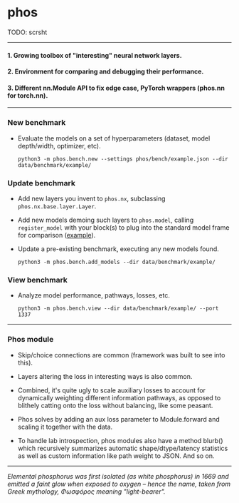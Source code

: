 # phos

TODO: scrsht

----

#### 1. Growing toolbox of "interesting" neural network layers.

#### 2. Environment for comparing and debugging their performance.

#### 3. Different nn.Module API to fix edge case, PyTorch wrappers (phos.nn for torch.nn).

----

### New benchmark

* Evaluate the models on a set of hyperparameters (dataset, model depth/width, optimizer, etc).

  ```
  python3 -m phos.bench.new --settings phos/bench/example.json --dir data/benchmark/example/
  ```

### Update benchmark

* Add new layers you invent to `phos.nx`, subclassing `phos.nx.base.layer.Layer`.

* Add new models demoing such layers to `phos.model`, calling `register_model` with your block(s) to plug into the standard model frame for comparison ([example](https://github.com/knighton/phos/blob/master/phos/model/baseline.py)).

* Update a pre-existing benchmark, executing any new models found.

  ```
  python3 -m phos.bench.add_models --dir data/benchmark/example/
  ```

### View benchmark

* Analyze model performance, pathways, losses, etc.

  ```
  python3 -m phos.bench.view --dir data/benchmark/example/ --port 1337
  ```

----

### Phos module

* Skip/choice connections are common (framework was built to see into this).

* Layers altering the loss in interesting ways is also common.

* Combined, it's quite ugly to scale auxiliary losses to account for dynamically weighting different information pathways, as opposed to blithely catting onto the loss without balancing, like some peasant.

* Phos solves by adding an aux loss parameter to Module.forward and scaling it together with the data.

* To handle lab introspection, phos modules also have a method blurb() which recursively summarizes automatic shape/dtype/latency statistics as well as custom information like path weight to JSON.  And so on.

----

*Elemental phosphorus was first isolated (as white phosphorus) in 1669 and emitted a faint glow when exposed to oxygen – hence the name, taken from Greek mythology, Φωσφόρος meaning "light-bearer".*
